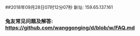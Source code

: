 ##2018年09月28日07时12分07秒 新址: 159.65.137.161
### 兔友常见问题及解答: https://github.com/wanggonging/d/blob/w/FAQ.md
